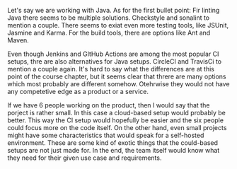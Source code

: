 Let's say we are working with Java. As for the first bullet point: Fir linting Java there seems to be multiple solutions. Checkstyle and sonalint to mention a couple. There seems to exiat even more testing tools, like JSUnit, Jasmine and Karma. For the build tools, there are options like Ant and Maven.

Even though Jenkins and GItHub Actions are among the most popular CI setups, thre are also alternatives for Java setups. CircleCI and TravisCi to mention a couple again. It's hard to say what the differences are at this point of the course chapter, but it seems clear that threre are many options which most probably are different somehow. Otehrwise they would not have any competetive edge as a product or a service.

If we have 6 people working on the product, then I would say that the porject is rather small. In this case a cloud-based setup would probably be better. This way the CI setup would hopefully be easier and the six people could focus more on the code itself. On the other hand, even small projects might have some characteristics that would speak for a self-hosted environment. These are some kind of exotic things that the could-based setups are not just made for. In the end, the team itself would know what they need for their given use case and requirements.